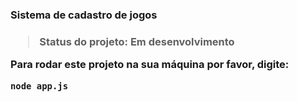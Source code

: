 <h3> Sistema de cadastro de jogos <h3>
  
 > Status do projeto: Em desenvolvimento
  
  Para rodar este projeto na sua máquina por favor, digite:
  
  ````````
  node app.js
  
  `````````
